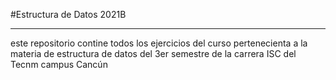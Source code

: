 #Estructura de Datos 2021B
***
este repositorio contine todos los ejercicios del curso pertenecienta a la materia de estructura de datos del 3er semestre de la carrera ISC del Tecnm campus Cancún

